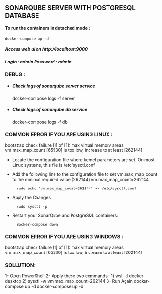 ## SONARQUBE SERVER WITH POSTGRESQL DATABASE


#### To run the containers in detached mode :
    docker-compose up -d
    
##### Access web ui on http://localhost:9000
##### Login : admin Password : admin

### DEBUG :

- #####  Check logs of sonarqube server service

    docker-compose logs -f server

- #####  Check logs of sonarqube db service

    docker-compose logs -f db
    
### COMMON ERROR IF YOU ARE USING LINUX :
bootstrap check failure [1] of [1]: max virtual memory areas vm.max_map_count [65530] is too low, increase to at least [262144]

-  Locate the configuration file where kernel parameters are set. On most Linux systems, this file is /etc/sysctl.conf

- Add the following line to the configuration file to set vm.max_map_count to the minimal required value (262144) vm.max_map_count=262144

        sudo echo "vm.max_map_count=262144" >> /etc/sysctl.conf


- Apply the Changes

        sudo sysctl -p
        

- Restart your SonarQube and PostgreSQL containers:

        docker-compose down

### COMMON ERROR IF YOU ARE USING WINDOWS :

bootstrap check failure [1] of [1]: max virtual memory areas vm.max_map_count [65530] is too low, increase to at least [262144]

### SOLLUTION:
1- Open PowerShell
2- Apply these two commands : 
        1) wsl -d docker-desktop
        2) sysctl -w vm.max_map_count=262144
3- Run Again docker-compose up -d 
        docker-compose up -d
